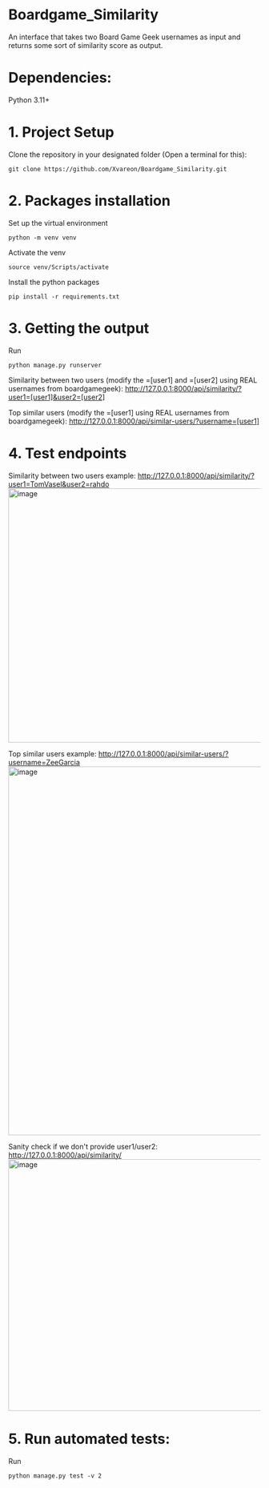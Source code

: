 # Boardgame_Similarity
An interface that takes two Board Game Geek usernames as input and returns some sort of similarity score as output.

# Dependencies:
Python 3.11+

# 1. Project Setup
Clone the repository in your designated folder (Open a terminal for this):
```
git clone https://github.com/Xvareon/Boardgame_Similarity.git
```

# 2. Packages installation
Set up the virtual environment
```
python -m venv venv
```
Activate the venv
```
source venv/Scripts/activate
```
Install the python packages
```
pip install -r requirements.txt
```

# 3. Getting the output
Run
```
python manage.py runserver
```
Similarity between two users (modify the =[user1] and =[user2] using REAL usernames from boardgamegeek):
http://127.0.0.1:8000/api/similarity/?user1=[user1]&user2=[user2]

Top similar users (modify the =[user1] using REAL usernames from boardgamegeek):
http://127.0.0.1:8000/api/similar-users/?username=[user1]

# 4. Test endpoints
Similarity between two users example: http://127.0.0.1:8000/api/similarity/?user1=TomVasel&user2=rahdo
<img width="1419" height="508" alt="image" src="https://github.com/user-attachments/assets/e91ff573-50e7-40f3-92f3-7aa72b378e67" />


Top similar users example: http://127.0.0.1:8000/api/similar-users/?username=ZeeGarcia
<img width="1435" height="737" alt="image" src="https://github.com/user-attachments/assets/0ce4e616-5bda-4feb-a78c-2cd1315b87fa" />


Sanity check if we don't provide user1/user2: http://127.0.0.1:8000/api/similarity/
<img width="1481" height="503" alt="image" src="https://github.com/user-attachments/assets/90a8fade-4a42-4251-8670-bb365e40fa50" />

# 5. Run automated tests:
Run
```
python manage.py test -v 2
```
